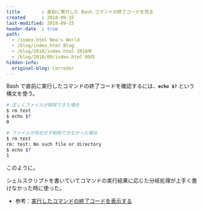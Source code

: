```yaml
---
title        : 直前に実行した Bash コマンドの終了コードを見る
created      : 2018-09-15
last-modified: 2018-09-15
header-date  : true
path:
  - /index.html Neo's World
  - /blog/index.html Blog
  - /blog/2018/index.html 2018年
  - /blog/2018/09/index.html 09月
hidden-info:
  original-blog: Corredor
---
```


Bash で直前に実行したコマンドの終了コードを確認するには、__`echo $?`__ という構文を使う。

```bash
# 正しくファイルが削除できた場合
$ rm test
$ echo $?
0

# ファイルが存在せず削除できなかった場合
$ rm test
rm: test: No such file or directory
$ echo $?
1
```

このように。

シェルスクリプトを書いていてコマンドの実行結果に応じた分岐処理が上手く書けなかった時に使った。

- 参考：[実行したコマンドの終了コードを表示する](https://qiita.com/takayuki206/items/f4d0dbb45e5ee2ee698e)
